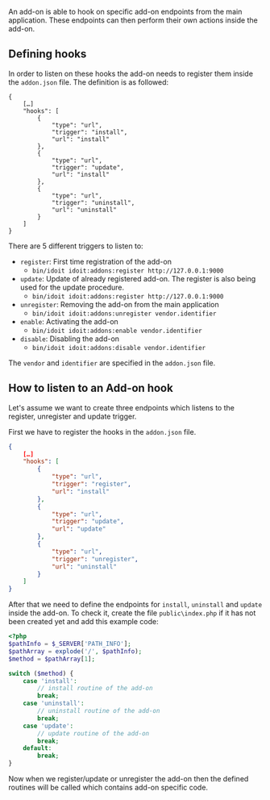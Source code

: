 An add-on is able to hook on specific add-on endpoints from the main application.
These endpoints can then perform their own actions inside the add-on.

## Defining hooks

In order to listen on these hooks the add-on needs to register them inside the `addon.json` file.
The definition is as followed:

~~~ {.json}
{
    […]
    "hooks": [
        {
            "type": "url",
            "trigger": "install",
            "url": "install"
        },
        {
            "type": "url",
            "trigger": "update",
            "url": "install"
        },
        {
            "type": "url",
            "trigger": "uninstall",
            "url": "uninstall"
        }
    ]
}
~~~

There are 5 different triggers to listen to:

*   `register`:
    First time registration of the add-on
    *   `bin/idoit idoit:addons:register http://127.0.0.1:9000`
*   `update`:
    Update of already registered add-on. The register is also being used for the update procedure.
    *   `bin/idoit idoit:addons:register http://127.0.0.1:9000`
*   `unregister`:
    Removing the add-on from the main application
    *   `bin/idoit idoit:addons:unregister vendor.identifier`
*   `enable`:
    Activating the add-on
    *   `bin/idoit idoit:addons:enable vendor.identifier`
*   `disable`:
    Disabling the add-on
    *   `bin/idoit idoit:addons:disable vendor.identifier`

The `vendor` and `identifier` are specified in the `addon.json` file.

## How to listen to an Add-on hook

Let's assume we want to create three endpoints which listens to the register, unregister and update trigger.

First we have to register the hooks in the `addon.json` file.

```json
{
    […]
    "hooks": [
        {
            "type": "url",
            "trigger": "register",
            "url": "install"
        },
        {
            "type": "url",
            "trigger": "update",
            "url": "update"
        },
        {
            "type": "url",
            "trigger": "unregister",
            "url": "uninstall"
        }
    ]
}
```

After that we need to define the endpoints for `install`, `uninstall` and `update` inside the add-on.
To check it, create the file `public\index.php` if it has not been created yet and add this example code:

```php
<?php
$pathInfo = $_SERVER['PATH_INFO'];
$pathArray = explode('/', $pathInfo);
$method = $pathArray[1];

switch ($method) {
    case 'install':
        // install routine of the add-on
        break;
    case 'uninstall':
        // uninstall routine of the add-on
        break;
    case 'update':
        // update routine of the add-on
        break;
    default:
        break;
}
```

Now when we register/update or unregister the add-on then the defined routines will be called which contains add-on
specific code.
